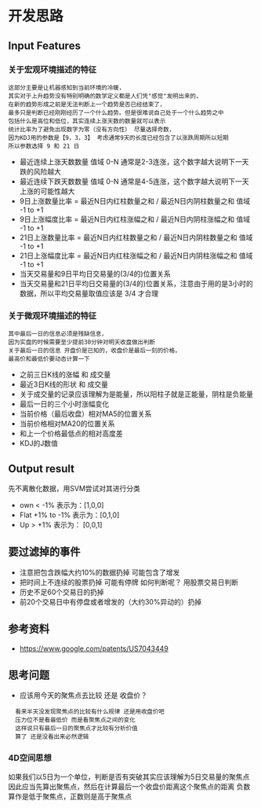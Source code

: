 # 开发思路

## Input Features
### 关于宏观环境描述的特征
```
这部分主要是让机器感知到当前环境的冷暖，
其实对于上升趋势没有特别明确的数学定义都是人们凭"感觉"发明出来的，
在新的趋势形成之前是无法判断上一个趋势是否已经结束了，
最多只是判断已经刚刚经历了一个什么趋势。但是很难说自己处于一个什么趋势之中
包括什么是高位和低位，其实连续上涨天数的数量就可以表示 
统计比率为了避免出现数字为零（没有方向性） 尽量选择奇数，
因为KDJ用的参数是【9，3，3】 考虑通常9天的长度已经包含了以涨跌周期所以短期
所以参数选择 9 和 21 日

```
* 最近连续上涨天数数量 值域 0-N  通常是2-3连涨，这个数字越大说明下一天跌的风险越大
* 最近连续下跌天数数量 值域 0-N  通常是4-5连涨，这个数字越大说明下一天上涨的可能性越大
* 9日上涨数量比率 = 最近N日内红柱数量之和 / 最近N日内阴柱数量之和  值域 -1 to +1
* 9日上涨幅度比率 = 最近N日内红柱涨幅之和 / 最近N日内阴柱涨幅之和  值域 -1 to +1
* 21日上涨数量比率 = 最近N日内红柱数量之和 / 最近N日内阴柱数量之和 值域 -1 to +1
* 21日上涨幅度比率 = 最近N日内红柱涨幅之和 / 最近N日内阴柱涨幅之和 值域 -1 to +1
* 当天交易量和9日平均日交易量的(3/4的)位置关系
* 当天交易量和21日平均日交易量的(3/4的)位置关系，注意由于用的是3小时的数据，所以平均交易量取值应该是 3/4 才合理

### 关于微观环境描述的特征
```
其中最后一日的信息必须是残缺信息，
因为实盘的时候需要至少提前30分钟对明天收盘做出判断
关于最后一日的信息 开盘价是已知的，收盘价是最后一刻的价格，
最高价和最低价要动态计算一下
```
* 之前三日K线的涨幅 和 成交量
* 最近3日K线的形状 和 成交量 
* 关于成交量的记录应该理解为是能量，所以阳柱子就是正能量，阴柱是负能量
* 最后一日的三个小时涨幅变化
* 当前价格（最后收盘）相对MA5的位置关系
* 当前价格相对MA20的位置关系
* 和上一个价格最低点的相对高度差
* KDJ的J数值

## Output result
先不离散化数据，用SVM尝试对其进行分类
* own < -1% 表示为：[1,0,0]  
* Flat +1% to -1% 表示为：[0,1,0]
* Up > +1% 表示为： [0,0,1]


## 要过滤掉的事件
* 注意把包含跌幅大约10%的数据扔掉 可能包含了增发
* 把时间上不连续的股票扔掉 可能有停牌 如何判断呢？ 用股票交易日判断
* 历史不足60个交易日的扔掉
* 前20个交易日中有停盘或者增发的（大约30%异动的）扔掉

## 参考资料
* https://www.google.com/patents/US7043449

## 思考问题
* 应该用今天的聚焦点去比较 还是 收盘价？ 
```  
  看来半天没发现聚焦点的比较有什么规律 还是用收盘价吧
  压力位不是看最低价 而是看聚焦点之间的变化
  这样说只有最后一日的聚焦点才比较有分析价值
  算了 还是没看出来必然逻辑
```

### 4D空间思想
如果我们以5日为一个单位，判断是否有突破其实应该理解为5日交易量的聚焦点
因此应当先算出聚焦点，然后在计算最后一个收盘价距离这个聚焦点的距离
负数算作是低于聚焦点，正数则是高于聚焦点
